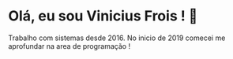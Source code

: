 # Olá, eu sou Vinicius Frois ! 👋
Trabalho com sistemas desde 2016.
No inicio de 2019 comecei me aprofundar na area de programação !
